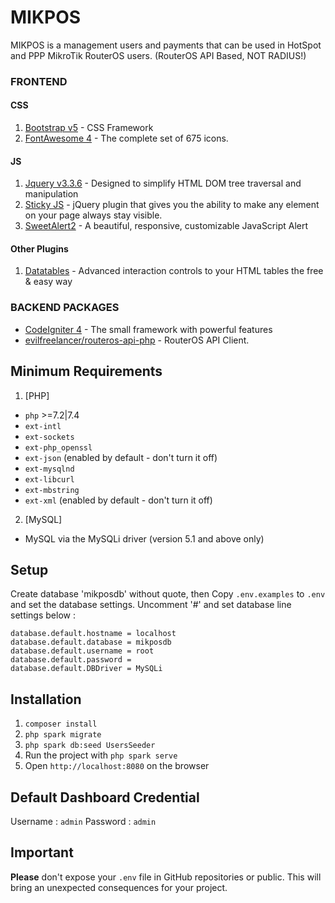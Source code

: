 # MIKPOS

MIKPOS is a management users and payments that can be used in HotSpot and PPP MikroTik RouterOS users.
(RouterOS API Based, NOT RADIUS!)



### FRONTEND

#### CSS

1. [Bootstrap v5](https://getbootstrap.com/) - CSS Framework
2. [FontAwesome 4](https://fontawesome.com/v4/icons/) - The complete set of 675 icons.

#### JS

1. [Jquery v3.3.6](https://jquery.com/) - Designed to simplify HTML DOM tree traversal and manipulation
2. [Sticky JS](http://stickyjs.com/) - jQuery plugin that gives you the ability to make any element on your page always stay visible.
3. [SweetAlert2](https://sweetalert2.github.io/) - A beautiful, responsive, customizable JavaScript Alert

#### Other Plugins

1. [Datatables](https://datatables.net/) - Advanced interaction controls to your HTML tables the free & easy way

### BACKEND PACKAGES

* [CodeIgniter 4](https://www.codeigniter.com/) - The small framework with powerful features
* [evilfreelancer/routeros-api-php](https://github.com/EvilFreelancer/routeros-api-php) - RouterOS API Client.

## Minimum Requirements
1. [PHP]
* `php` >=7.2|7.4	
* `ext-intl`
* `ext-sockets`
* `ext-php_openssl`
* `ext-json` (enabled by default - don't turn it off)
* `ext-mysqlnd`
* `ext-libcurl`
* `ext-mbstring`
* `ext-xml` (enabled by default - don't turn it off)

2. [MySQL]
* MySQL via the MySQLi driver (version 5.1 and above only)

## Setup
Create database 'mikposdb' without quote, then
Copy `.env.examples` to `.env` and set the database settings.
Uncomment '#' and set database line settings below :

```env
database.default.hostname = localhost
database.default.database = mikposdb
database.default.username = root
database.default.password = 
database.default.DBDriver = MySQLi
```

## Installation 

1. `composer install`
2. `php spark migrate`
3. `php spark db:seed UsersSeeder`
4. Run the project with `php spark serve`
5. Open `http://localhost:8080` on the browser

## Default Dashboard Credential

Username : `admin`
Password : `admin`

## Important

**Please** don't expose your `.env` file in GitHub repositories or public. This will bring an unexpected consequences for your project.


